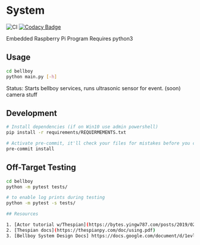 # System

![CI](https://github.com/Bellboy-Capstone/System/workflows/CI/badge.svg)
[![Codacy Badge](https://app.codacy.com/project/badge/Grade/4150c01ff4e54051a6d930103ea02747)](https://www.codacy.com/gh/Bellboy-Capstone/System/dashboard?utm_source=github.com&amp;utm_medium=referral&amp;utm_content=Bellboy-Capstone/System&amp;utm_campaign=Badge_Grade)

Embedded Raspberry Pi Program
Requires python3

## Usage
```sh
cd bellboy
python main.py [-h]
```
Status:
Starts bellboy services,
runs ultrasonic sensor for event.
(soon) camera stuff 

## Development

```sh
# Install dependencies (if on Win10 use admin powershell)
pip install -r requirements/REQUIRMEMENTS.txt

# Activate pre-commit, it'll check your files for mistakes before you commit
pre-commit install
```

## Off-Target Testing

```sh
cd bellboy
python -m pytest tests/

# to enable log prints during testing
python -m pytest -s tests/

## Resources

1. [Actor tutorial w/Thespian](https://bytes.yingw787.com/posts/2019/02/02/concurrency_with_python_actor_models/)
2. [Thespian docs](https://thespianpy.com/doc/using.pdf)
3. [Bellboy System Design Docs] https://docs.google.com/document/d/1evlRdKOI3afeYZ6nM9aUaCTM6Om1ZHrmEGwIfv0Pv6I/edit?usp=sharing

